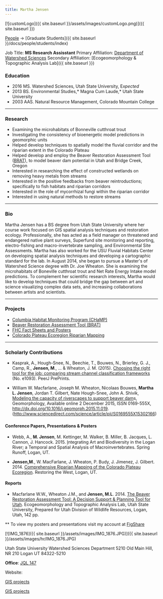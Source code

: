 ```yaml
---
title: Martha Jensen
---
```


[![customLogo]({{ site.baseurl }}/assets/images/customLogo.png)]({{ site.baseurl }})

[People]({{site.baseurl}}/docs/people/index) -> [Graduate Students]({{ site.baseurl }}/docs/people/students/index)

Job Title: **MS Research Assisstant**
Primary Affiliation: [Department of Watershed Sciences](http://qcnr.usu.edu/wats/)
Secondary Affiliation: [Ecogeomorphology & Topographic Analysis Lab]({{ site.baseurl }})

### Education

- 2016 MS.  Watershed Sciences, Utah State University, E*xpected*
- 2013 BS. Environmental Studies,* Magna Cum Laude,* Utah State University
- 2003 AAS. Natural Resource Management, Colorado Mountain College

------

### Research

- Examining the microhabitats of Bonneville cutthroat trout
- Investigating the consistency of bioenergetic model predictions in geomorphic units
- Helped develop techniques to spatially model the fluvial corridor and the riparian extent in the Colorado Plateau
- Helped develop and employ the Beaver Restoration Assessment Tool ([BRAT](http://brat.riverscapes.xyz/)), to model beaver dam potential in Utah and Bridge Creek, Oregon 
- Interested in researching the effect of constructed wetlands on removing heavy metals from streams
- Interested in the positive feedbacks from beaver reintroductions; specifically to fish habitats and riparian corridors
- Interested in the role of mycorrhizal fungi within the riparian corridor
- Interested in using natural methods to restore streams

------

### Bio

Martha Jensen has a BS degree from Utah State University where her course work focused on GIS spatial analysis techniques and restoration ecology. Professionally, she has acted as a field manager on threatened and endangered native plant surveys, Superfund site monitoring and reporting, electro-fishing and macro-invertebrate sampling, and Environmental Site Assessments. Martha has also worked for the USU Fluvial Habitats Center on developing spatial analysis techniques and developing a cartographic standard for the lab. In August 2014, she began to pursue a Master's of Watershed Science degree with Dr. Joe Wheaton. She is examining the microhabitats of Boneville cutthroat trout and Net Rate Energy Intake model predictions. To complement her scientific research interests, Martha would like to develop techniques that could bridge the gap between art and science visualizing complex data sets, and increasing collaborations between artists and scientists.

------

### Projects

- [Columbia Habitat Monitoring Program (CHaMP)](https://www.champmonitoring.org/)
- [Beaver Restoration Assessment Tool (BRAT)](http://brat.joewheaton.org/)
- [FHC Fact Sheets and Posters](http://etal.joewheaton.org/fhc-factsheets-posters)
- [Colorado Plateau Ecoregion Riparian Mapping ](http://figshare.com/articles/Comprehensive_Riparian_Mapping_of_the_Colorado_Plateau_Ecoregion/1213152)

------

### Scholarly Contributions

- Kasprak, A., Hough-Snee, N., Beechie, T., Bouwes, N., Brierley, G. J., Camp, R., **Jensen, M**., ... & Wheaton, J. M. (2015). [Choosing the right tool for the job: comparing stream channel classification frameworks ](https://peerj.com/preprints/885/)(No. e1093). PeerJ PrePrints.


- William W. Macfarlane, Joseph M. Wheaton, Nicolaas Bouwes, **Martha L. Jensen**, Jordan T. Gilbert, Nate Hough-Snee, John A. Shivik, [Modeling the capacity of riverscapes to support beaver dam](http://www.sciencedirect.com/science/article/pii/S0169555X15302166)s, Geomorphology, Available online 2 December 2015, ISSN 0169-555X, http://dx.doi.org/10.1016/j.geomorph.2015.11.019. (http://www.sciencedirect.com/science/article/pii/S0169555X15302166)

### 

#### Conference Papers, Presentations & Posters

- Webb, A., **M. Jensen**, M. Kettinger, M. Walker, B. Miller, B. Jacques, L. Cannon, J. Hancock. 2015. [I](http://figshare.com/articles/Comprehensive_Riparian_Mapping_of_the_Colorado_Plateau_Ecoregion/1213152)ntegrating Art and Biodiversity in the Logan River; a Temporal and Spatial Analysis of Macroinvertebrates. Spring Runoff, Logan, UT.


- **Jensen,M**., W. MacFarlane, J. Wheaton, P. Budy, J. Jimenez, J. Gilbert. 2014. [Comprehensive Riparian Mapping of the Colorado Plateau Ecoregion](http://figshare.com/articles/Comprehensive_Riparian_Mapping_of_the_Colorado_Plateau_Ecoregion/1213152). Restoring the West, Logan, UT.

#### Reports

- Macfarlane W.W., Wheaton J.M., and **Jensen, M.L**. 2014. [The Beaver Restoration Assessment Tool: A Decision Support & Planning Tool for Utah](http://etal.usu.edu/Downloads/BRAT/UTAH_BRAT_FinalReport.pdf). Ecogeomorphology and Topographic Analysis Lab, Utah State University, Prepared for Utah Division of Wildlife Resources, Logan, Utah, 142 pp.

** To view my posters and presentations visit my account at [FigShare](http://figshare.com/authors/Martha_Jensen/648526)



[![IMG_1876]({{ site.baseurl }}/assets/images/IMG_1876.JPG)]({{ site.baseurl }}/assets/images/hr/IMG_1876.JPG)

Utah State University
Watershed Sciences Department
5210 Old Main Hill, NR 210
Logan UT 84322-5210

**Office**: [JQL 147](http://www.usu.edu/map/index.cfm?id=47)

Website:

[GIS projects](https://sites.google.com/site/gismarthajensen/)

[GIS projects](https://sites.google.com/site/marthajensengis/)
